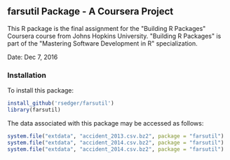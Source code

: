 ## farsutil Package - A Coursera Project

This R package is the final assignment for the "Building R Packages" Coursera course from Johns Hopkins University. "Building R Packages" is part of the  "Mastering Software Development in R" specialization.

Date: Dec 7, 2016 

### Installation

To install this package: 

```R
install_github('rsedger/farsutil')
library(farsutil)
```

The data associated with this package may be accessed as follows:
```R
system.file("extdata", "accident_2013.csv.bz2", package = "farsutil")
system.file("extdata", "accident_2014.csv.bz2", package = "farsutil")
system.file("extdata", "accident_2014.csv.bz2", package = "farsutil")
```